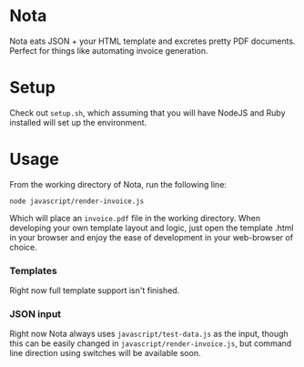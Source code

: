 Nota
====
Nota eats JSON + your HTML template and excretes pretty PDF documents. Perfect for things like automating invoice generation.

Setup
=====
Check out `setup.sh`, which assuming that you will have NodeJS and Ruby installed will set up the environment.

Usage
=====
From the working directory of Nota, run the following line:
```
node javascript/render-invoice.js
```
Which will place an `invoice.pdf` file in the working directory. When developing your own template layout and logic,
just open the template .html in your browser and enjoy the ease of development in your web-browser of choice.

### Templates
Right now full template support isn't finished.

### JSON input
Right now Nota always uses `javascript/test-data.js` as the input, though this can be easily changed
in `javascript/render-invoice.js`, but command line direction using switches will be available soon.
